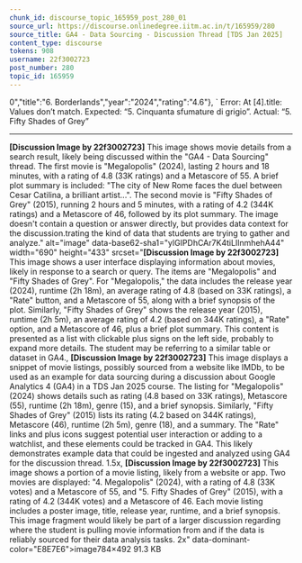 ```yaml
---
chunk_id: discourse_topic_165959_post_280_01
source_url: https://discourse.onlinedegree.iitm.ac.in/t/165959/280
source_title: GA4 - Data Sourcing - Discussion Thread [TDS Jan 2025]
content_type: discourse
tokens: 908
username: 22f3002723
post_number: 280
topic_id: 165959
---
```


0","title":"6. Borderlands","year":"2024","rating":"4.6"},
`
Error: At [4].title: Values don’t match. Expected: “5. Cinquanta sfumature di grigio”. Actual: “5. Fifty Shades of Grey”

---

**[Discussion Image by 22f3002723]** This image shows movie details from a search result, likely being discussed within the "GA4 - Data Sourcing" thread. The first movie is "Megalopolis" (2024), lasting 2 hours and 18 minutes, with a rating of 4.8 (33K ratings) and a Metascore of 55. A brief plot summary is included: "The city of New Rome faces the duel between Cesar Catilina, a brilliant artist...". The second movie is "Fifty Shades of Grey" (2015), running 2 hours and 5 minutes, with a rating of 4.2 (344K ratings) and a Metascore of 46, followed by its plot summary. The image doesn't contain a question or answer directly, but provides data context for the discussion.trating the kind of data that students are trying to gather and analyze." alt="image" data-base62-sha1="ylGIPDhCAr7K4tiLIlnmhehA44" width="690" height="433" srcset="**[Discussion Image by 22f3002723]** This image shows a user interface displaying information about movies, likely in response to a search or query. The items are "Megalopolis" and "Fifty Shades of Grey". For "Megalopolis," the data includes the release year (2024), runtime (2h 18m), an average rating of 4.8 (based on 33K ratings), a "Rate" button, and a Metascore of 55, along with a brief synopsis of the plot. Similarly, "Fifty Shades of Grey" shows the release year (2015), runtime (2h 5m), an average rating of 4.2 (based on 344K ratings), a "Rate" option, and a Metascore of 46, plus a brief plot summary. This content is presented as a list with clickable plus signs on the left side, probably to expand more details. The student may be referring to a similar table or dataset in GA4., **[Discussion Image by 22f3002723]** This image displays a snippet of movie listings, possibly sourced from a website like IMDb, to be used as an example for data sourcing during a discussion about Google Analytics 4 (GA4) in a TDS Jan 2025 course. The listing for "Megalopolis" (2024) shows details such as rating (4.8 based on 33K ratings), Metascore (55), runtime (2h 18m), genre (15), and a brief synopsis. Similarly, "Fifty Shades of Grey" (2015) lists its rating (4.2 based on 344K ratings), Metascore (46), runtime (2h 5m), genre (18), and a summary. The "Rate" links and plus icons suggest potential user interaction or adding to a watchlist, and these elements could be tracked in GA4. This likely demonstrates example data that could be ingested and analyzed using GA4 for the discussion thread. 1.5x, **[Discussion Image by 22f3002723]** This image shows a portion of a movie listing, likely from a website or app. Two movies are displayed: "4. Megalopolis" (2024), with a rating of 4.8 (33K votes) and a Metascore of 55, and "5. Fifty Shades of Grey" (2015), with a rating of 4.2 (344K votes) and a Metascore of 46. Each movie listing includes a poster image, title, release year, runtime, and a brief synopsis. This image fragment would likely be part of a larger discussion regarding where the student is pulling movie information from and if the data is reliably sourced for their data analysis tasks. 2x" data-dominant-color="E8E7E6">image784×492 91.3 KB
